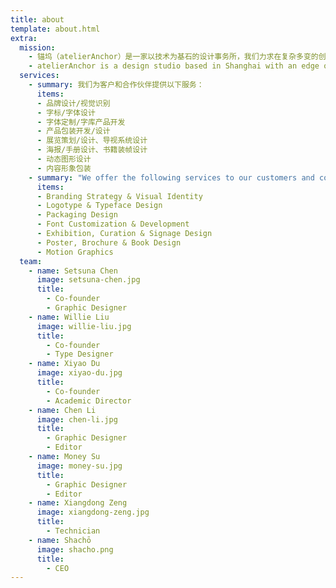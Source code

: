 ```yaml
---
title: about
template: about.html
extra:
  mission:
    - 锚坞（atelierAnchor）是一家以技术为基石的设计事务所，我们力求在复杂多变的创意行业里，为客户提供绝妙的想法和可靠的执行。在平面、字体、动效等领域的丰富经验促使我们时刻关注最前沿的技术动态，并广泛运用在展览、艺术、研究、出版和商业项目中。我们关注跨学科跨文化的设计实践，倡导建设聚焦新技术新思想的多元创意社区。
    - atelierAnchor is a design studio based in Shanghai with an edge on crafts and technology. We aim to provide stunning ideas and reliable execution for our clients in the ever-changing creative scenes. Our extensive experience in graphic design, typeface development and motion graphics has sharpened our sensitivity to state-of-the-art technologies in the creative industry. We advocate an interdisciplinary and cross-cultural approach to design, and devote ourselves to building a diverse, forward-looking community with experimental thoughts and a keen interest in new technologies.
  services:
    - summary: 我们为客户和合作伙伴提供以下服务：
      items:
      - 品牌设计/视觉识别
      - 字标/字体设计
      - 字体定制/字库产品开发
      - 产品包装开发/设计
      - 展览策划/设计、导视系统设计
      - 海报/手册设计、书籍装帧设计
      - 动态图形设计
      - 内容形象包装
    - summary: "We offer the following services to our customers and collaborators:"
      items:
      - Branding Strategy & Visual Identity
      - Logotype & Typeface Design 
      - Packaging Design
      - Font Customization & Development
      - Exhibition, Curation & Signage Design
      - Poster, Brochure & Book Design
      - Motion Graphics
  team:
    - name: Setsuna Chen
      image: setsuna-chen.jpg
      title:
        - Co-founder
        - Graphic Designer
    - name: Willie Liu
      image: willie-liu.jpg
      title:
        - Co-founder
        - Type Designer
    - name: Xiyao Du
      image: xiyao-du.jpg
      title:
        - Co-founder
        - Academic Director
    - name: Chen Li
      image: chen-li.jpg
      title:
        - Graphic Designer
        - Editor
    - name: Money Su
      image: money-su.jpg
      title:
        - Graphic Designer
        - Editor
    - name: Xiangdong Zeng
      image: xiangdong-zeng.jpg
      title:
        - Technician
    - name: Shachō
      image: shacho.png
      title:
        - CEO
---
```


